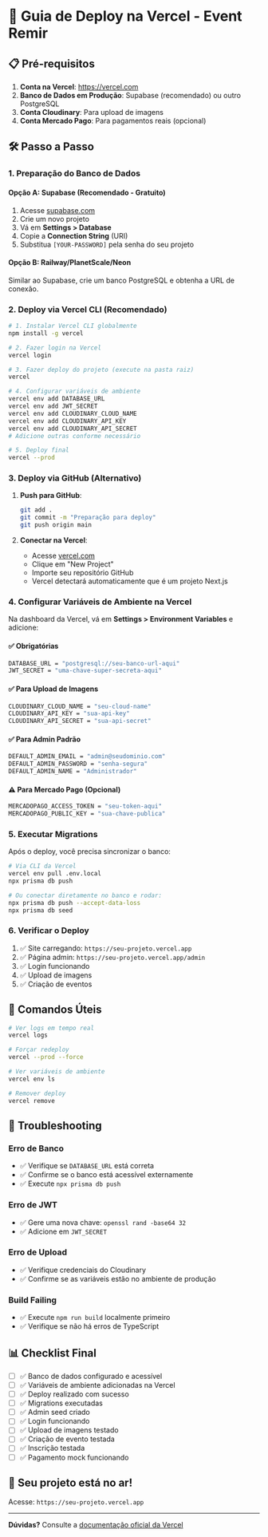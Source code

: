 # 🚀 Guia de Deploy na Vercel - Event Remir

## 📋 Pré-requisitos

1. **Conta na Vercel**: https://vercel.com
2. **Banco de Dados em Produção**: Supabase (recomendado) ou outro PostgreSQL
3. **Conta Cloudinary**: Para upload de imagens
4. **Conta Mercado Pago**: Para pagamentos reais (opcional)

## 🛠️ Passo a Passo

### 1. Preparação do Banco de Dados

#### Opção A: Supabase (Recomendado - Gratuito)

1. Acesse [supabase.com](https://supabase.com)
2. Crie um novo projeto
3. Vá em **Settings > Database**
4. Copie a **Connection String** (URI)
5. Substitua `[YOUR-PASSWORD]` pela senha do seu projeto

#### Opção B: Railway/PlanetScale/Neon

Similar ao Supabase, crie um banco PostgreSQL e obtenha a URL de conexão.

### 2. Deploy via Vercel CLI (Recomendado)

```bash
# 1. Instalar Vercel CLI globalmente
npm install -g vercel

# 2. Fazer login na Vercel
vercel login

# 3. Fazer deploy do projeto (execute na pasta raiz)
vercel

# 4. Configurar variáveis de ambiente
vercel env add DATABASE_URL
vercel env add JWT_SECRET
vercel env add CLOUDINARY_CLOUD_NAME
vercel env add CLOUDINARY_API_KEY
vercel env add CLOUDINARY_API_SECRET
# Adicione outras conforme necessário

# 5. Deploy final
vercel --prod
```

### 3. Deploy via GitHub (Alternativo)

1. **Push para GitHub**:
   ```bash
   git add .
   git commit -m "Preparação para deploy"
   git push origin main
   ```

2. **Conectar na Vercel**:
   - Acesse [vercel.com](https://vercel.com)
   - Clique em "New Project"
   - Importe seu repositório GitHub
   - Vercel detectará automaticamente que é um projeto Next.js

### 4. Configurar Variáveis de Ambiente na Vercel

Na dashboard da Vercel, vá em **Settings > Environment Variables** e adicione:

#### ✅ Obrigatórias

```bash
DATABASE_URL = "postgresql://seu-banco-url-aqui"
JWT_SECRET = "uma-chave-super-secreta-aqui"
```

#### ✅ Para Upload de Imagens

```bash
CLOUDINARY_CLOUD_NAME = "seu-cloud-name"
CLOUDINARY_API_KEY = "sua-api-key"
CLOUDINARY_API_SECRET = "sua-api-secret"
```

#### ✅ Para Admin Padrão

```bash
DEFAULT_ADMIN_EMAIL = "admin@seudominio.com"
DEFAULT_ADMIN_PASSWORD = "senha-segura"
DEFAULT_ADMIN_NAME = "Administrador"
```

#### ⚠️ Para Mercado Pago (Opcional)

```bash
MERCADOPAGO_ACCESS_TOKEN = "seu-token-aqui"
MERCADOPAGO_PUBLIC_KEY = "sua-chave-publica"
```

### 5. Executar Migrations

Após o deploy, você precisa sincronizar o banco:

```bash
# Via CLI da Vercel
vercel env pull .env.local
npx prisma db push

# Ou conectar diretamente no banco e rodar:
npx prisma db push --accept-data-loss
npx prisma db seed
```

### 6. Verificar o Deploy

1. ✅ Site carregando: `https://seu-projeto.vercel.app`
2. ✅ Página admin: `https://seu-projeto.vercel.app/admin`
3. ✅ Login funcionando
4. ✅ Upload de imagens
5. ✅ Criação de eventos

## 🔧 Comandos Úteis

```bash
# Ver logs em tempo real
vercel logs

# Forçar redeploy
vercel --prod --force

# Ver variáveis de ambiente
vercel env ls

# Remover deploy
vercel remove
```

## 🚨 Troubleshooting

### Erro de Banco
- ✅ Verifique se `DATABASE_URL` está correta
- ✅ Confirme se o banco está acessível externamente
- ✅ Execute `npx prisma db push`

### Erro de JWT
- ✅ Gere uma nova chave: `openssl rand -base64 32`
- ✅ Adicione em `JWT_SECRET`

### Erro de Upload
- ✅ Verifique credenciais do Cloudinary
- ✅ Confirme se as variáveis estão no ambiente de produção

### Build Failing
- ✅ Execute `npm run build` localmente primeiro
- ✅ Verifique se não há erros de TypeScript

## 📊 Checklist Final

- [ ] ✅ Banco de dados configurado e acessível
- [ ] ✅ Variáveis de ambiente adicionadas na Vercel
- [ ] ✅ Deploy realizado com sucesso
- [ ] ✅ Migrations executadas
- [ ] ✅ Admin seed criado
- [ ] ✅ Login funcionando
- [ ] ✅ Upload de imagens testado
- [ ] ✅ Criação de evento testada
- [ ] ✅ Inscrição testada
- [ ] ✅ Pagamento mock funcionando

## 🎉 Seu projeto está no ar!

Acesse: `https://seu-projeto.vercel.app`

---

**Dúvidas?** Consulte a [documentação oficial da Vercel](https://vercel.com/docs)
